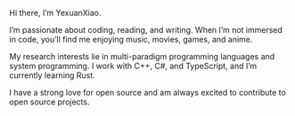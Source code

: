 ﻿Hi there, I’m YexuanXiao.
 
I’m passionate about coding, reading, and writing. When I’m not immersed in code, you’ll find me enjoying music, movies, games, and anime.

My research interests lie in multi-paradigm programming languages and system programming. I work with C++, C#, and TypeScript, and I’m currently learning Rust.

I have a strong love for open source and am always excited to contribute to open source projects.
